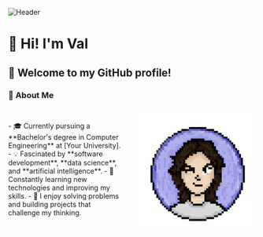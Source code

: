 ![Header](./images/)
# 👋 Hi! I'm Val
## 🌟 Welcome to my GitHub profile!

### 🦖 **About Me**
<div style="display: flex; align-items: center;">
  <div>
  - 🎓 Currently pursuing a **Bachelor's degree in Computer Engineering** at [Your University].
  - 💡 Fascinated by **software development**, **data science**, and **artificial intelligence**.
  - 🌱 Constantly learning new technologies and improving my skills.
  - 🧠 I enjoy solving problems and building projects that challenge my thinking.
  </div>
  <img src="/images/val-profile.png" alt="Profile image" width="250" style="margin-left: 20px;">
</div>
